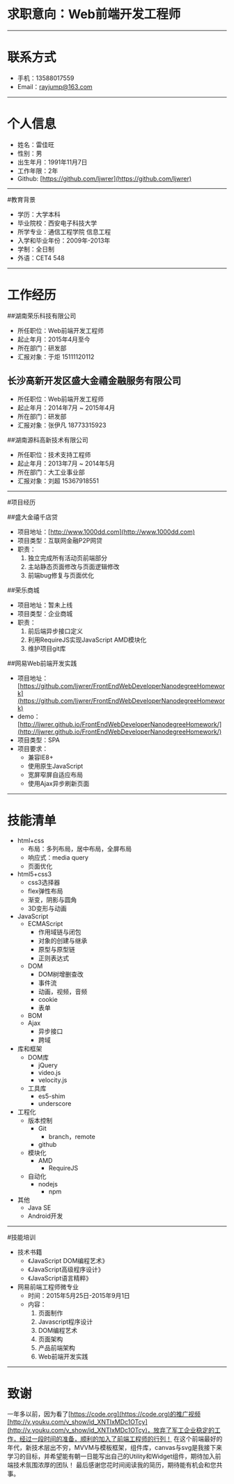 # 求职意向：Web前端开发工程师

---

# 联系方式

- 手机：13588017559
- Email：rayjump@163.com

---

# 个人信息

 - 姓名：雷佳旺
 - 性别：男
 - 出生年月：1991年11月7日
 - 工作年限：2年
 - Github: [https://github.com/ljwrer](https://github.com/ljwrer)

---

#教育背景

 - 学历：大学本科
 - 毕业院校：西安电子科技大学
 - 所学专业：通信工程学院 信息工程
 - 入学和毕业年份：2009年-2013年
 - 学制：全日制
 - 外语：CET4 548

---

# 工作经历

##湖南荣乐科技有限公司

- 所任职位：Web前端开发工程师
- 起止年月：2015年4月至今
- 所在部门：研发部
- 汇报对象：于炬 15111120112

## 长沙高新开发区盛大金禧金融服务有限公司

- 所任职位：Web前端开发工程师
- 起止年月：2014年7月 ~ 2015年4月
- 所在部门：研发部
- 汇报对象：张伊凡 18773315923

##湖南源科高新技术有限公司

- 所任职位：技术支持工程师
- 起止年月：2013年7月 ~ 2014年5月
- 所在部门：大工业事业部
- 汇报对象：刘超 15367918551

---

#项目经历

##盛大金禧千店贷

 - 项目地址：[http://www.1000dd.com](http://www.1000dd.com)
 - 项目类型：互联网金融P2P网贷
 - 职责：
	 1. 独立完成所有活动页前端部分
	 2. 主站静态页面修改与页面逻辑修改
	 3. 前端bug修复与页面优化

##荣乐商城
 - 项目地址：暂未上线
 - 项目类型：企业商城
 - 职责：
	 1. 前后端异步接口定义
	 2. 利用RequireJS实现JavaScript AMD模块化
     3. 维护项目git库

##网易Web前端开发实践
 - 项目地址：[https://github.com/ljwrer/FrontEndWebDeveloperNanodegreeHomework](https://github.com/ljwrer/FrontEndWebDeveloperNanodegreeHomework)
 - demo：[http://ljwrer.github.io/FrontEndWebDeveloperNanodegreeHomework/](http://ljwrer.github.io/FrontEndWebDeveloperNanodegreeHomework/)
 - 项目类型：SPA
 - 项目要求：
	 - 兼容IE8+
	 - 使用原生JavaScript
	 - 宽屏窄屏自适应布局
	 - 使用Ajax异步刷新页面

---

# 技能清单
 - html+css
	 - 布局：多列布局，居中布局，全屏布局
	 - 响应式：media query
	 - 页面优化
 - html5+css3
	 - css3选择器
	 - flex弹性布局
	 - 渐变，阴影与圆角
	 - 3D变形与动画
 - JavaScript
	 - ECMAScript
		 - 作用域链与闭包
		 - 对象的创建与继承
		 - 原型与原型链
		 - 正则表达式
	 - DOM
		 - DOM树增删查改
		 - 事件流
		 - 动画，视频，音频
		 - cookie
		 - 表单
	 - BOM
	 - Ajax
		 - 异步接口
		 - 跨域
 - 库和框架
	 - DOM库
		 - jQuery
		 - video.js
		 - velocity.js
	 - 工具库
		 - es5-shim
		 - underscore
 - 工程化
	 - 版本控制
		 - Git
			 - branch，remote
		 - github
	 - 模块化
		 - AMD
			 - RequireJS
	 - 自动化
		 - nodejs 
			 - npm
 - 其他
	 - Java SE
	 - Android开发

---

#技能培训

 - 技术书籍
	 - 《JavaScript DOM编程艺术》
	 - 《JavaScript高级程序设计》
	 - 《JavaScript语言精粹》
 - 网易前端工程师微专业
	 - 时间：2015年5月25日-2015年9月1日
	 - 内容：
		 1. 页面制作
		 2. Javascript程序设计
		 3. DOM编程艺术
		 4. 页面架构
		 5. 产品前端架构
		 6. Web前端开发实践 

---

# 致谢
一年多以前，因为看了[https://code.org](https://code.org)的推广视频[http://v.youku.com/v_show/id_XNTIxMDc1OTcy](http://v.youku.com/v_show/id_XNTIxMDc1OTcy)，放弃了军工企业稳定的工作，经过一段时间的准备，顺利的加入了前端工程师的行列！
在这个前端最好的年代，新技术层出不穷，MVVM与模板框架，组件库，canvas与svg是我接下来学习的目标，并希望能有朝一日能写出自己的Utility和Widget组件，期待加入前端技术氛围浓厚的团队！
最后感谢您花时间阅读我的简历，期待能有机会和您共事。
